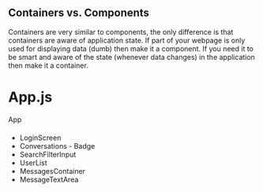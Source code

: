 ## Containers vs. Components

Containers are very similar to components, the only difference is that containers are aware of application state. If
part of your webpage is only used for displaying data (dumb) then make it a component. If you need it to be smart and
aware of the state (whenever data changes) in the application then make it a container.

# App.js
App
* LoginScreen
* Conversations
		- Badge
* SearchFilterInput
* UserList
* MessagesContainer
* MessageTextArea
